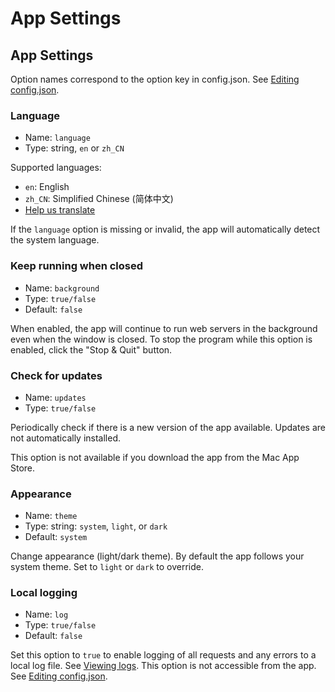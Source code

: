 # App Settings

## App Settings

Option names correspond to the option key in config.json. See [Editing config.json](config%20file.md).

### Language

- Name: `language`
- Type: string, `en` or `zh_CN`

Supported languages:
- `en`: English
- `zh_CN`: Simplified Chinese (简体中文)
- [Help us translate](https://github.com/terreng/simple-web-server/issues/124)

If the `language` option is missing or invalid, the app will automatically detect the system language.

### Keep running when closed

- Name: `background`
- Type: `true/false`
- Default: `false`

When enabled, the app will continue to run web servers in the background even when the window is closed. To stop the program while this option is enabled, click the "Stop & Quit" button.

### Check for updates

- Name: `updates`
- Type: `true/false`

Periodically check if there is a new version of the app available. Updates are not automatically installed.

This option is not available if you download the app from the Mac App Store.

### Appearance

- Name: `theme`
- Type: string: `system`, `light`, or `dark`
- Default: `system`

Change appearance (light/dark theme). By default the app follows your system theme. Set to `light` or `dark` to override.

### Local logging <Badge type="tip" text="Hidden" vertical="top" />

- Name: `log`
- Type: `true/false`
- Default: `false`

Set this option to `true` to enable logging of all requests and any errors to a local log file. See [Viewing logs](/docs/logs.md). This option is not accessible from the app. See [Editing config.json](/docs/config%20file.md).